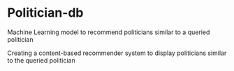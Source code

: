 # Politician-db
Machine Learning model to recommend politicians similar to a queried politician

Creating a content-based recommender system to display politicians similar to the queried politician
